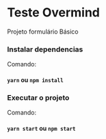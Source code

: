 # Teste Overmind

Projeto formulário Básico

### Instalar dependencias

Comando:

#### `yarn` ou `npm install`

### Executar o projeto

Comando:

#### `yarn start`  ou `npm start`
